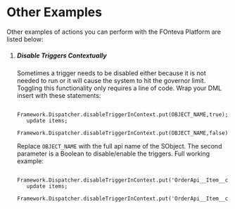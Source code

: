 # Other Examples

Other examples of actions you can perform with the FOnteva Platform are listed below:

1. ##### Disable Triggers Contextually
    Sometimes a trigger needs to be disabled either because it is not needed to run
    or it will cause the system to hit the governor limit. Toggling this functionality only requires a line of code.
    Wrap your DML insert with these statements:
    ```apex
       Framework.Dispatcher.disableTriggerInContext.put(OBJECT_NAME,true);
       update items;
       Framework.Dispatcher.disableTriggerInContext.put(OBJECT_NAME,false);
    ``` 
    Replace `OBJECT_NAME` with the full api name of the SObject. The second parameter is a Boolean to disable/enable the
    triggers. Full working example:
    ```apex
       Framework.Dispatcher.disableTriggerInContext.put('OrderApi__Item__c',true);
       update items;
       Framework.Dispatcher.disableTriggerInContext.put('OrderApi__Item__c',false);
    ```
